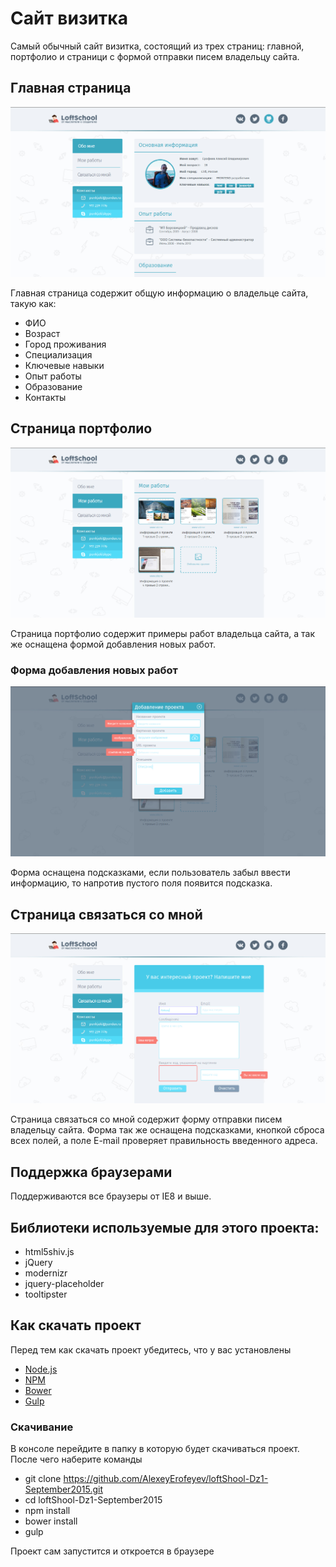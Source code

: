 # Сайт визитка

Самый обычный сайт визитка, состоящий из трех страниц: главной, портфолио и страници с формой отправки писем владельцу сайта.

## Главная страница

![](README/index.jpg)  

Главная страница содержит общую информацию о владельце сайта, такую как:

*   ФИО
*   Возраст
*   Город проживания
*   Специализация
*   Ключевые навыки
*   Опыт работы
*   Образование
*   Контакты

## Страница портфолио

![](README/works.jpg)  

Страница портфолио содержит примеры работ владельца сайта, а так же оснащена формой добавления новых работ.

### Форма добавления новых работ

![](README/add-work.jpg)

Форма оснащена подсказками, если пользователь забыл ввести информацию, то напротив пустого поля появится подсказка.

## Страница связаться со мной

![](README/connect.jpg)  

Страница связаться со мной содержит форму отправки писем владельцу сайта. Форма так же оснащена подсказками, кнопкой сброса всех полей, а поле E-mail проверяет правильность введенного адреса.

## Поддержка браузерами

Поддерживаются все браузеры от IE8 и выше.

## Библиотеки используемые для этого проекта:

*   html5shiv.js
*   jQuery
*   modernizr
*   jquery-placeholder
*   tooltipster

## Как скачать проект

Перед тем как скачать проект убедитесь, что у вас установлены

*   [Node.js](https://nodejs.org/)
*   [NPM](https://www.npmjs.com/)
*   [Bower](http://bower.io/)
*   [Gulp](http://gulpjs.com/)

### Скачивание

В консоле перейдите в папку в которую будет скачиваться проект. После чего наберите команды

*   git clone https://github.com/AlexeyErofeyev/loftShool-Dz1-September2015.git
*   cd loftShool-Dz1-September2015
*   npm install
*   bower install
*   gulp

Проект сам запустится и откроется в браузере